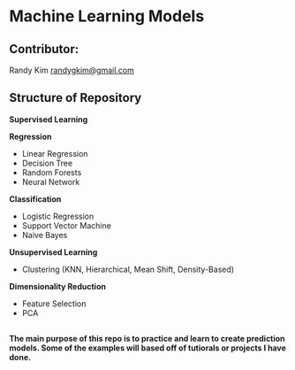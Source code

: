 # Machine Learning Models
## Contributor:
Randy Kim     randygkim@gmail.com

## Structure of Repository
**Supervised Learning**

**Regression**
- Linear Regression
- Decision Tree
- Random Forests
- Neural Network

**Classification**
- Logistic Regression
- Support Vector Machine
- Naive Bayes

**Unsupervised Learning**
- Clustering (KNN, Hierarchical, Mean Shift, Density-Based)

**Dimensionality Reduction**
- Feature Selection
- PCA

##  
**The main purpose of this repo is to practice and learn to create prediction models. Some of the examples will based off of tutiorals or projects I have done.**
